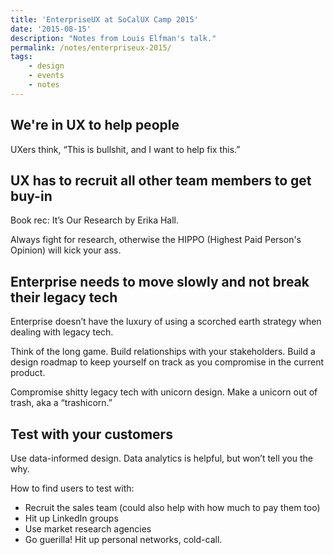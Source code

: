 ```yaml
---
title: 'EnterpriseUX at SoCalUX Camp 2015'
date: '2015-08-15'
description: "Notes from Louis Elfman's talk."
permalink: /notes/enterpriseux-2015/
tags:
    - design
    - events
    - notes
---
```

## We're in UX to help people
UXers think, “This is bullshit, and I want to help fix this.”

## UX has to recruit all other team members to get buy-in
Book rec: It’s Our Research by Erika Hall.

Always fight for research, otherwise the HIPPO (Highest Paid Person's Opinion) will kick your ass.

## Enterprise needs to move slowly and not break their legacy tech
Enterprise doesn’t have the luxury of using a scorched earth strategy when dealing with legacy tech.

Think of the long game. Build relationships with your stakeholders. Build a design roadmap to keep yourself on track as you compromise in the current product.

Compromise shitty legacy tech with unicorn design. Make a unicorn out of trash, aka a “trashicorn.”

## Test with your customers
Use data-informed design. Data analytics is helpful, but won’t tell you the why.

How to find users to test with:
- Recruit the sales team (could also help with how much to pay them too)
- Hit up LinkedIn groups
- Use market research agencies
- Go guerilla! Hit up personal networks, cold-call.
